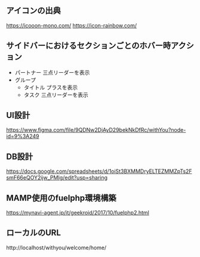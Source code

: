## アイコンの出典
https://icooon-mono.com/
https://icon-rainbow.com/

## サイドバーにおけるセクションごとのホバー時アクション
- パートナー
    三点リーダーを表示
- グループ
  - タイトル
        プラスを表示
  - タスク
        三点リーダーを表示

## UI設計
https://www.figma.com/file/9QDNw2DjAyD29bekNkDfRc/withYou?node-id=9%3A249

## DB設計
https://docs.google.com/spreadsheets/d/1oiSt3BXMMDryELTEZMMZpTs2FsmF66eQOY2ijw_PMIg/edit?usp=sharing


## MAMP使用のfuelphp環境構築
https://mynavi-agent.jp/it/geekroid/2017/10/fuelphp2.html


## ローカルのURL
http://localhost/withyou/welcome/home/
